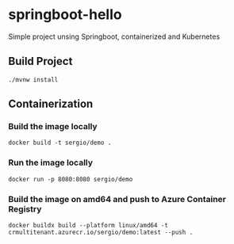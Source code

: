 # springboot-hello
Simple project unsing Springboot, containerized and Kubernetes

## Build Project
`./mvnw install`

## Containerization
### Build the image locally
`docker build -t sergio/demo .`

### Run the image locally
`docker run -p 8080:8080 sergio/demo`

### Build the image on amd64 and push to Azure Container Registry
`docker buildx build --platform linux/amd64 -t crmultitenant.azurecr.io/sergio/demo:latest --push .`
